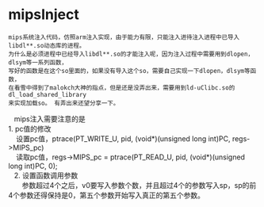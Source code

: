 # mipsInject
    mips系统注入代码，仿照arm注入实现，由于能力有限，只能注入进待注入进程中已导入libdl**.so动态库的进程。  
    为什么是必须进程中已经导入libdl**.so的才能注入呢，因为注入过程中需要用到dlopen，dlsym等一系列函数，  
    写好的函数是在这个so里面的，如果没有导入这个so，需要自己实现一下dlopen，dlsym等函数，  
    在看雪中得到了malokch大神的指点，但是还是没弄出来，需要用到ld-uClibc.so的dl_load_shared_library  
    来实现加载so。 有弄出来还望分享一下。  
    mips注入需要注意的是  
    1. pc值的修改  
        设置pc值，ptrace(PT_WRITE_U, pid, (void*)(unsigned long int)PC, regs->MIPS_pc)  
        读取pc值，regs->MIPS_pc = ptrace(PT_READ_U, pid, (void*)(unsigned long int)PC, 0);  
    2. 设置函数调用参数  
        参数超过4个之后，v0要写入参数个数，并且超过4个的参数写入sp，sp的前4个参数还得保持是0，第五个参数开始写入真正的第五个参数。  
